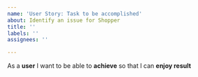 ```yaml
---
name: 'User Story: Task to be accomplished'
about: Identify an issue for Shopper
title: ''
labels: ''
assignees: ''

---
```


As a **user** I want to be able to **achieve** so that I can **enjoy result**
